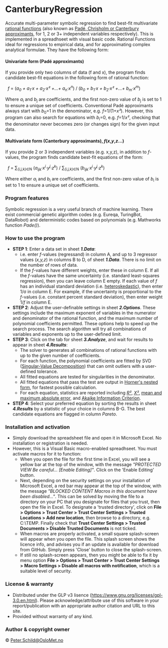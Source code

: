 # CanterburyRegression
Accurate multi-parameter symbolic regression to find best-fit multivariate [rational functions](https://en.wikipedia.org/wiki/Rational_function) (also known as [Padé, Chrisholm or Canterbury approximants](https://en.wikipedia.org/wiki/Pad%C3%A9_approximant), for 1, 2 or 3+ independent variables respectively). This is implemented in a spreadhseet with visual basic code. Rational Functions ideal for regressions to empirical data, and for approximating complex analytical formulae. They have the following form:

#### Univariate form (Padé approximants)
If you provide only two columns of data (f and x), the program finds candidate best-fit equations in the following form of rational function:

&nbsp;&nbsp;*f* = (*a<sub>0</sub> + a<sub>1</sub>·x + a<sub>2</sub>·x² +...+ a<sub>n</sub>·x<sup>n</sup>*) / (*b<sub>0</sub> + b<sub>1</sub>·x + b<sub>2</sub>·x² +...+ b<sub>m</sub>·x<sup>m</sup>*)
   
Where *a*<sub>i</sub> and *b*<sub>j</sub> are coefficients, and the first non-zero value of *b*<sub>j</sub> is set to 1 to ensure a unique set of coefficients. Conventional Padé approximants always start with *b*<sub>0</sub>=1 in the denominator, e.g. *f*=1/(1+*x²*). However, this program can also search for equations with *b*<sub>i</sub>=0, e.g. *f*=1/*x²*, checking that the denominator never becomes zero (or changes sign) for the given input data.

#### Multivariate form (Canterbury approximants), *f*(*x*,*y*,*z*...)
If you provide 2 or 3 independent variables (e.g. x,y,z), in addition to *f*-values, the program finds candidate best-fit equations of the form:

&nbsp;&nbsp;*f* = &sum;<sub>(i,j,k)&isin;N</sub> (*a<sub>ijk</sub>·x<sup>i</sup>·y<sup>j</sup>·z<sup>k</sup>*) / &sum;<sub>(i,j,k)&isin;N</sub> (*b<sub>ijk</sub>·x<sup>i</sup>·y<sup>j</sup>·z<sup>k</sup>*)
  
Where either *a*<sub>i</sub> and *b*<sub>i</sub> are coefficients, and the first non-zero value of *b*<sub>i</sub> is set to 1 to ensure a unique set of coefficients.  

### Program features
Symbolic regression is a very useful branch of machine learning. There exist commercial genetic algorithm codes (e.g. Eureqa, TuringBot, DataRobot) and deterministic codes based on polynomials (e.g. Mathworks function *Pade()*).

### How to use the program
- **STEP 1**: Enter a data set in sheet ***1.Data***:
  - i.e. enter *f*-values (regressand) in column A, and up to 3 regressor values (*x,y,z*) in columns B to D, of sheet ***1.Data***. There is no limit on the number of rows of data.
  - If the *f*-values have different weights, enter these in column E. If all the *f*-values have the same uncertainty (i.e. standard least-squares regression), then you can leave column E empty. If each value of *f* has an individual standard deviation (i.e. [heteroskedastic](https://en.wikipedia.org/wiki/Heteroscedasticity)), then enter 1/&sigma; in column E. For example, if the uncertainty is proportional to the *f*-values (i.e. constant percent standard deviation), then enter weight 1/*f* in column E.
- **STEP 2**: Adjust the user-definable settings in sheet ***2.Options***.  These settings include the maximum exponent of variables in the numerator and denominator of the rational function, and the maximum number of polynomial coefficients permitted. These options help to speed up the search process. The search algorithm will try all combinations of variables and exponents up to the user-defined limit.
- **STEP 3**: Click on the tab for sheet ***3.Analyze***, and wait for results to appear in sheet ***4.Results***:
  - The solver to generates all combinations of rational functions with up to the given number of coefficients.
  - For each function, the polynomial coefficients are fitted by SVD ([Singular-Value Decomposition](https://en.wikipedia.org/wiki/Singular_value_decomposition)) that can omit outliers with a user-defined tolerance.
  - All fitted equations are tested for singularities in the denominator.
  - All fitted equations that pass the test are output in [Horner's nested form](https://en.wikipedia.org/wiki/Horner%27s_method), for fastest possible calculation. 
  - For each equation, statistics are reported including *[R²](https://en.wikipedia.org/wiki/Pearson_correlation_coefficient)*, *[X²](https://en.wikipedia.org/wiki/Chi-squared_distribution)*, [mean and maximum absolute error]((https://en.wikipedia.org/wiki/Mean_absolute_error)), and [Akaike Information Criterion](https://en.wikipedia.org/wiki/Akaike_information_criterion).
- **STEP 4**: Select your preferred equation by sorting the results in sheet ***4.Results*** by a statistic of your choice in columns B-G. The best candidate equations are flagged in column *Pareto*.

### Installation and activation
- Simply download the spreadsheet file and open it in Microsoft Excel. No installation or registration is needed.
- However, this is a Visual Basic macro-enabled spreadhseet. You must activate macros for it to function: 
  - When you open the file for the first time in Excel, you will see a yellow bar at the top of the window, with the message *"PROTECTED VIEW Be careful... [Enable Editing]"*. Click on the 'Enable Editing' button. 
  - Next, depending on the security settings on your installation of Microsoft Excel, a red bar may appear at the top of the window, with the message *"BLOCKED CONTENT Macros in this document have been disabled..."*. This can be solved by moving the file to a directory on your PC that you designate for files that you trust, then open the file in Excel. To designate a 'trusted directory', click on **File > Options > Trust Center > Trust Center Settings > Trusted Locations > Add new location**, then browse to a directory, e.g. C:\TEMP\. Finally check that **Trust Center Settings > Trusted Documents > Disable Trusted Documents**  is not ticked.
  - When macros are properly activated, a small square splash-screen will appear when you open the file. This splash screen shows the licence info, and advises you if an update is available for download from GitHub. Simply press 'Close' button to close the splash-screen. 
  - If still no splash-screen appears, then you might be able to fix it by menu option **File > Options > Trust Center > Trust Center Settings > Macro Settings > Disable all macros with notification**, which is a suitable level of security.
  
### License & warranty
- Distributed under the GLP v3 lisence (https://www.gnu.org/licenses/gpl-3.0.en.html). Please acknowledge/attribute use of this software in your report/publication with an appropriate author citation and URL to this site.
- Provided without warranty of any kind.

### Author & copyright owner
© Peter.Schild@OsloMet.no
